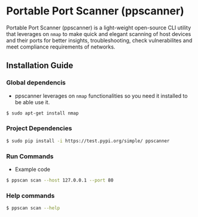 # Portable Port Scanner (ppscanner)
Portable Port Scanner (ppscanner) is a light-weight open-source CLI utility that leverages on `nmap` to make quick and elegant scanning of host devices and their ports for better insights, troubleshooting, check vulnerabilites and meet compliance requirements of networks.

## Installation Guide 

### Global dependencis
- ppscanner leverages on `nmap` functionalities so you need it installed to be able use it.

```bash
$ sudo apt-get install nmap
```

### Project Dependencies
```bash
$ sudo pip install -i https://test.pypi.org/simple/ ppscanner

```

### Run Commands
- Example code
```bash
$ ppscan scan --host 127.0.0.1 --port 80
```

### Help commands
```bash
$ ppscan scan --help
```
